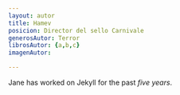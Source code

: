 ```yaml
---
layout: autor
title: Hamev
posicion: Director del sello Carnivale
generosAutor: Terror
librosAutor: {a,b,c}
imagenAutor:

---
```

Jane has worked on Jekyll for the past *five years*.